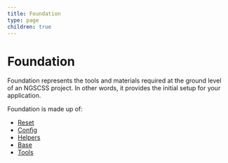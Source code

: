 ```yaml
---
title: Foundation
type: page
children: true
---
```


Foundation
==========

Foundation represents the tools and materials required at the ground level of an NGSCSS project. In other words, it provides the initial setup for your application.

Foundation is made up of:

- [Reset](foundation/reset/)
- [Config](foundation/config/)
- [Helpers](foundation/helpers/)
- [Base](foundation/base/)
- [Tools](foundation/tools/)

